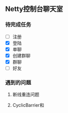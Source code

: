 ## Netty控制台聊天室

### 待完成任务
- [ ] 注册
- [x] 登陆
- [x] 单聊
- [x] 创建群聊
- [x] 群聊
- [ ] 好友

### 遇到的问题

1. 断线重连问题

2. CyclicBarrier和